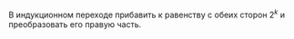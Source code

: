 В индукционном переходе прибавить к равенству с обеих сторон $2^k$ и преобразовать его правую часть.